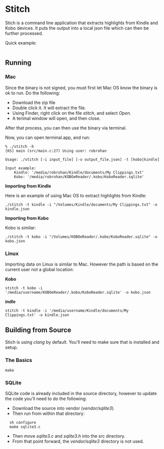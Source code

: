 # Stitch

Stich is a command line application that extracts highlights from Kindle and Kobo devices. It puts the output into
a local json file which can then be further processed.

Quick example:

```
```

## Running

### Mac

Since the binary is not signed, you must first let Mac OS know the binary is ok to run. Do the following:

- Download the zip file
- Double click it. It will extract the file.
- Using Finder, right click on the file _stitch_, and select _Open_.
- A terimal window will open, and then close.

After that process, you can then use the binary via terminal. 

Now, you can open terminal.app, and run:

```
% ./stitch -h
[KS] main (src/main.c:27) Using user: robrohan

Usage: ./stitch [-i input_file] [-o output_file.json] -t [kobo|kindle]

Input example:
	Kindle: '/media/robrohan/Kindle/documents/My Clippings.txt'
	Kobo: '/media/robrohan/KOBOeReader/.kobo/KoboReader.sqlite'
```

**Importing from Kindle**

Here is an example of using Mac OS to extract highlights from Kindle:

```
./stitch -t kindle -i "/Volumes/Kindle/documents/My Clippings.txt" -o kindle.json
```

**Importing from Kobo**

Kobo is similar:

```
./stitch -t kobo -i "/Volumes/KOBOeReader/.kobo/KoboReader.sqlite" -o kobo.json
```

### Linux

Importing data on Linux is similar to Mac. However the path is based on the current user not
a global location:

**Kobo**

```
stitch -t kobo -i '/media/username/KOBOeReader/.kobo/KoboReader.sqlite' -o kobo.json
```

**indle**

```
stitch -t kindle -i '/media/username/Kindle/documents/My Clippings.txt' -o kindle.json
```

## Building from Source

Stich is using _clang_ by default. You'll need to make sure that is installed and setup.

### The Basics

```
make
```

### SQLite

SQLite code is already included in the source directory, however to update the code you'll need
to do the following:

- Download the source into vendor (_vendor/sqlite3_). 
- Then run from within that directory:
```
  sh configure
  make sqlite3.c
```
- Then move _sqlite3.c_ and _sqlite3.h_ into the src directory.
- From that point forward, the _vendor/sqlite3_ directory is not used.

